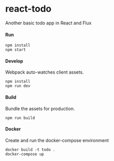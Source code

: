 # react-todo
Another basic todo app in React and Flux

#### Run

```
npm install
npm start
```

#### Develop

Webpack auto-watches client assets.

```
npm install
npm run dev
```

#### Build

Bundle the assets for production.

```
npm run build
```

#### Docker

Create and run the docker-compose environment

```
docker build -t todo .
docker-compose up
```

